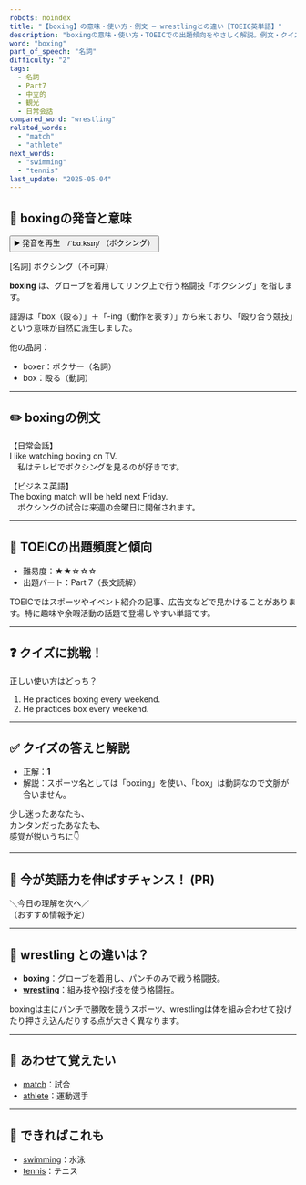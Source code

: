 ```yaml
---
robots: noindex
title: "【boxing】の意味・使い方・例文 ― wrestlingとの違い【TOEIC英単語】"
description: "boxingの意味・使い方・TOEICでの出題傾向をやさしく解説。例文・クイズ付きでwrestlingとの違いもわかりやすく学べます。"
word: "boxing"
part_of_speech: "名詞"
difficulty: "2"
tags:
  - 名詞
  - Part7
  - 中立的
  - 観光
  - 日常会話
compared_word: "wrestling"
related_words:
  - "match"
  - "athlete"
next_words:
  - "swimming"
  - "tennis"
last_update: "2025-05-04"
---
```


## 🔰 boxingの発音と意味

<button class="play-audio" onclick="playTTS('boxing')">
  <span class="play-audio-main">
    ▶️ 発音を再生　/ˈbɑːksɪŋ/
  </span>
  <span class="play-audio-sub">
    （ボクシング）
  </span>
</button>

[名詞] ボクシング（不可算）

**boxing** は、グローブを着用してリング上で行う格闘技「ボクシング」を指します。

語源は「box（殴る）」＋「-ing（動作を表す）」から来ており、「殴り合う競技」という意味が自然に派生しました。

他の品詞：  
- boxer：ボクサー（名詞）
- box：殴る（動詞）

---

## ✏️ boxingの例文

【日常会話】  
I like watching boxing on TV.  
　私はテレビでボクシングを見るのが好きです。

【ビジネス英語】  
The boxing match will be held next Friday.  
　ボクシングの試合は来週の金曜日に開催されます。

---

## 🎯 TOEICの出題頻度と傾向

- 難易度：★★☆☆☆
- 出題パート：Part 7（長文読解）

TOEICではスポーツやイベント紹介の記事、広告文などで見かけることがあります。特に趣味や余暇活動の話題で登場しやすい単語です。

---

## ❓ クイズに挑戦！

正しい使い方はどっち？

1. He practices boxing every weekend.  
2. He practices box every weekend.

---

## ✅ クイズの答えと解説

- 正解：**1**
- 解説：スポーツ名としては「boxing」を使い、「box」は動詞なので文脈が合いません。

少し迷ったあなたも、  
カンタンだったあなたも、  
感覚が鋭いうちに👇️

---

## 🚀 今が英語力を伸ばすチャンス！ (PR)

<div class="info-center">
＼今日の理解を次へ／<br>  
（おすすめ情報予定）
</div>

---

## 🤔  wrestling との違いは？

- **boxing**：グローブを着用し、パンチのみで戦う格闘技。
- **[wrestling](/word/wrestling)**：組み技や投げ技を使う格闘技。

boxingは主にパンチで勝敗を競うスポーツ、wrestlingは体を組み合わせて投げたり押さえ込んだりする点が大きく異なります。

---

## 🧩 あわせて覚えたい

- [match](/word/match)：試合
- [athlete](/word/athlete)：運動選手

---

## 📖 できればこれも

- [swimming](/word/swimming)：水泳
- [tennis](/word/tennis)：テニス

<!-- cvid: aid06_bid45 -->
